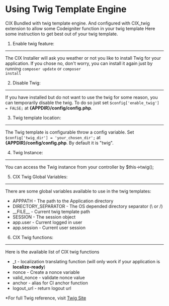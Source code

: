 Using Twig Template Engine
===========================
CIX Bundled with twig template engine. And configured with CIX_twig extension to allow some Codeigniter function in your twig template
Here some instruction to get best out of your twig template.

1. Enable twig feature:
-----------------------
The CIX Installer will ask you weather or not you like to install Twig for your application. If you chose no, don't worry, you can install it again just by running <code>composer update</code> or <code>composer install</code>

2. Disable Twig:
-----------------
If you have installed but do not want to use the twig for some reason, you can temporarily disable the twig. To do so just set <code>$config['enable_twig'] = FALSE;</code> at **{APPDIR}/config/config.php**.

3. Twig template location:
--------------------------
The Twig template is configurable throw a config variable. Set <code>$config['twig_dir'] = 'your_chosen_dir';</code> at **{APPDIR}/config/config.php**. By default it is "twig".

4. Twig Instance:
-----------------
You can access the Twig instance from your controller by $this->twig();

5. CIX Twig Global Variables:
-------------------------
There are some global variables available to use in the twig templates:

* APPPATH - The path to the Application directory
* DIRECTORY_SEPARATOR - The OS depended directory separator (\ or /)
* \_\_FILE\__ - Current twig template path
* SESSION - The session object
* app.user - Current logged in user
* app.session - Current user session

6. CIX Twig functions:
----------------------
Here is the available list of CIX twig functions

* _t - localization translating function (will only work if your application is **localize-ready**)
* nonce - Create a nonce variable
* valid_nonce - validate nonce value
* anchor - alias for CI anchor function
* logout_url - return logout url

*For full Twig reference, visit [Twig Site](http://twig.sensiolabs.org/)

